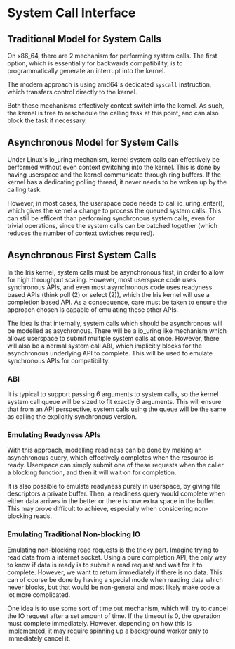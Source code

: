 # System Call Interface

## Traditional Model for System Calls

On x86_64, there are 2 mechanism for performing system calls. The first option, which is
essentially for backwards compatibility, is to programmatically generate an interrupt into
the kernel.

The modern approach is using amd64's dedicated `syscall` instruction, which transfers control
directly to the kernel.

Both these mechanisms effectively context switch into the kernel. As such, the kernel is free
to reschedule the calling task at this point, and can also block the task if necessary.

## Asynchronous Model for System Calls

Under Linux's io_uring mechanism, kernel system calls can effectively be performed without
even context switching into the kernel. This is done by having userspace and the kernel communicate
through ring buffers. If the kernel has a dedicating polling thread, it never needs to be woken up
by the calling task.

However, in most cases, the userspace code needs to call io_uring_enter(), which gives the kernel a
change to process the queued system calls. This can still be efficent than performing synchronous system
calls, even for trivial operations, since the system calls can be batched together (which reduces the number
of context switches required).

## Asynchronous First System Calls

In the Iris kernel, system calls must be asynchronous first, in order to allow for high throughput scaling.
However, most userspace code uses synchronous APIs, and even most asynchronous code uses readyness based APIs
(think poll (2) or select (2)), which the Iris kernel will use a completion based API. As a consequence, care
must be taken to ensure the approach chosen is capable of emulating these other APIs.

The idea is that internally, system calls which should be asynchronous will be modelled as asychronous. There
will be a io_uring like mechanism which allows userspace to submit multiple system calls at once. However, there
will also be a normal system call ABI, which implicitly blocks for the asynchronous underlying API to complete.
This will be used to emulate synchronous APIs for compatibility.

### ABI

It is typical to support passing 6 arguments to system calls, so the kernel system call queue will be sized to
fit exactly 6 arguments. This will ensure that from an API perspective, system calls using the queue will be
the same as calling the explicitly synchronous version.

### Emulating Readyness APIs

With this approach, modelling readiness can be done by making an asynchronous query, which effectively completes
when the resource is ready. Userspace can simply submit one of these requests when the caller a blocking function,
and then it will wait on for completion.

It is also possible to emulate readyness purely in userspace, by giving file descriptors a private buffer. Then, a
readiness query would complete when either data arrives in the better or there is now extra space in the buffer. This
may prove difficult to achieve, especially when considering non-blocking reads.

### Emulating Traditional Non-blocking IO

Emulating non-blocking read requests is the tricky part. Imagine trying to read data from a internet socket. Using a
pure completion API, the only way to know if data is ready is to submit a read request and wait for it to complete.
However, we want to return immediately if there is no data. This can of course be done by having a special mode when
reading data which never blocks, but that would be non-general and most likely make code a lot more complicated.

One idea is to use some sort of time out mechanism, which will try to cancel the IO request after a set amount of time.
If the timeout is 0, the operation must complete immediately. However, depending on how this is implemented, it may
require spinning up a background worker only to immediately cancel it.
